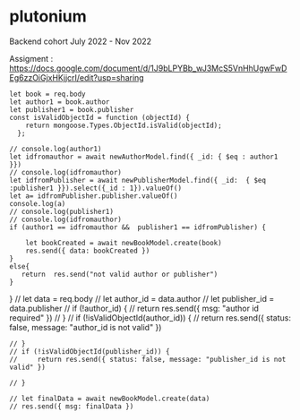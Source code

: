 # plutonium
Backend cohort July 2022 - Nov 2022

Assigment : https://docs.google.com/document/d/1J9bLPYBb_wJ3McS5VnHhUgwFwDEg6zzOiGjxHKjjcrI/edit?usp=sharing



    let book = req.body
    let author1 = book.author
    let publisher1 = book.publisher
    const isValidObjectId = function (objectId) {
        return mongoose.Types.ObjectId.isValid(objectId);
      };

    // console.log(author1)
    let idfromauthor = await newAuthorModel.find({ _id: { $eq : author1 }})
    // console.log(idfromauthor)
    let idfromPublisher = await newPublisherModel.find({ _id:  { $eq :publisher1 }}).select({_id : 1}).valueOf()
    let a= idfromPublisher.publisher.valueOf()
    console.log(a)
    // console.log(publisher1)
    // console.log(idfromauthor)
    if (author1 == idfromauthor &&  publisher1 == idfromPublisher) {
  
        let bookCreated = await newBookModel.create(book)
        res.send({ data: bookCreated })
    }
    else{
       return  res.send("not valid author or publisher")
    }
}
    // let data = req.body
    // let author_id = data.author
    // let publisher_id = data.publisher
    // if (!author_id) {
    //     return res.send({ msg: "author id required" })
    // }
    // if (!isValidObjectId(author_id)) {
    //     return res.send({ status: false, message: "author_id is not valid" })

    // }
    // if (!isValidObjectId(publisher_id)) {
    //     return res.send({ status: false, message: "publisher_id is not valid" })

    // }

    // let finalData = await newBookModel.create(data)
    // res.send({ msg: finalData })

